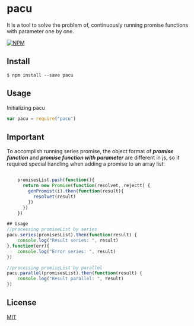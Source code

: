 # pacu

It is a tool to solve the problem of, continuously running promise functions with parameter one by one. 

[![NPM](https://nodei.co/npm/pacu.png?downloads=true&downloadRank=true)](https://www.npmjs.com/package/pacu)


## Install

```
$ npm install --save pacu
```

## Usage

Initializing pacu 
```js
var pacu = require("pacu")
```


## Important

To accomplish running series promise, the object format of _**promise function**_ and _**promise function with parameter**_ are different in js, so it required special handling when adding a promise to an array list:

```js

    promisesList.push(function(){
      return new Promise(function(resolvet, rejectt) {
        genPromist(i).then(function(result){
          resolvet(result)
        })
      })
    })

```

```js
## Usage
//processing promiseList by series
pacu.series(promisesList).then(function(result) {
    console.log("Result series: ", result)
},function(err){
    console.log("Error series: ", result)
})

//processing promiseList by parallel
pacu.parallel(promisesList).then(function(result) {
    console.log("Result parallel: ", result)
})

```


## License


[MIT](http://vjpr.mit-license.org)